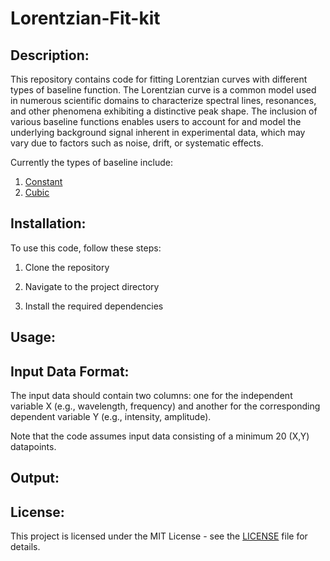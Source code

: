 # Lorentzian-Fit-kit

## Description:

This repository contains code for fitting Lorentzian curves with different types of baseline function. 
The Lorentzian curve is a common model used in numerous scientific domains to characterize spectral lines, resonances, and other phenomena exhibiting a distinctive peak shape. The inclusion of various baseline functions enables users to account for and model the underlying background signal inherent in experimental data, which may vary due to factors such as noise, drift, or systematic effects.

 Currently the types of  baseline include:

1. [Constant](https://github.com/PreethaSaha/Lorentzian-Fit-kit/blob/main/LorentzFit.py) 
2. [Cubic](https://github.com/PreethaSaha/Lorentzian-Fit-kit/blob/main/LorentzFit_cubic.py)

## Installation:
To use this code, follow these steps:

1. Clone the repository

2. Navigate to the project directory

3. Install the required dependencies

## Usage:

## Input Data Format:

The input data should contain two columns: one for the independent variable X (e.g., wavelength, frequency) and another for the corresponding dependent variable Y (e.g., intensity, amplitude). 

Note that the code assumes input data consisting of a minimum 20 (X,Y) datapoints.

## Output:

## License:

This project is licensed under the MIT License - see the [LICENSE](https://github.com/PreethaSaha/Lorentzian-Fit-kit/blob/main/LICENSE) file for details.



